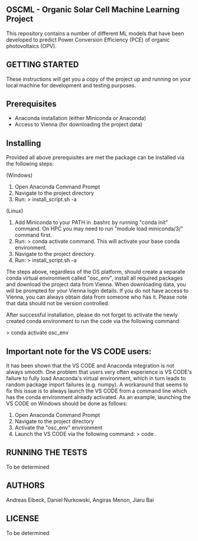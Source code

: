 OSCML - Organic Solar Cell Machine Learning Project
------------------------------------------------------------------------------------------
This repository contains a number of different ML models that have been developed to
predict Power Conversion Efficiency (PCE) of organic photovoltaics (OPV).


GETTING STARTED
------------------------------------------------------------------------------------------
These instructions will get you a copy of the project up and running on your local machine
for development and testing purposes.


Prerequisites
-----------------
- Anaconda installation (either Miniconda or Anaconda)
- Access to Vienna (for downloading the project data)


Installing
-----------------

Provided all above prerequisites are met the package can be installed via the following
steps:

(Windows)
1. Open Anaconda Command Prompt
2. Navigate to the project directory
3. Run:
    \> install_script.sh -a

(Linux)
1. Add Miniconda to your PATH in .bashrc by running "conda init" command.
   On HPC you may need to run "module load miniconda/3/" command first.
2. Run:
    \> conda activate
   command. This will activate your base conda environment.
3. Navigate to the project directory.
4. Run:
    \> install_script.sh -a

The steps above, regardless of the OS platform, should create a separate conda virtual
environment called "osc_env", install all required packages and download the project
data from Vienna. When downloading data, you will be prompted for your Vienna login
details. If you do not have access to Vienna, you can always obtain data from someone
who has it. Please note that data should not be version controlled.

After successful installation, please do not forget to activate the newly created
conda environment to run the code via the following command:

\> conda activate osc_env

Important note for the VS CODE users:
-----------------

It has been shown that the VS CODE and Anaconda integration is not always smooth. One
problem that users very often experience is VS CODE's failure to fully load Anaconda's
virtual environment, which in turn leads to random package import failures (e.g. numpy).
A workaround that seems to fix this issue is to always launch the VS CODE from a 
command line which has the conda environment already activated. As an example,
launching the VS CODE on Windows should be done as follows:

1. Open Anaconda Command Prompt
2. Navigate to the project directory
3. Activate the "osc_env" environment
4. Launch the VS CODE via the following command:
    \> code .


RUNNING THE TESTS
------------------------------------------------------------------------------------------
To be determined


AUTHORS
------------------------------------------------------------------------------------------
Andreas Eibeck, Daniel Nurkowski, Angiras Menon, Jiaru Bai


LICENSE
------------------------------------------------------------------------------------------
To be determined